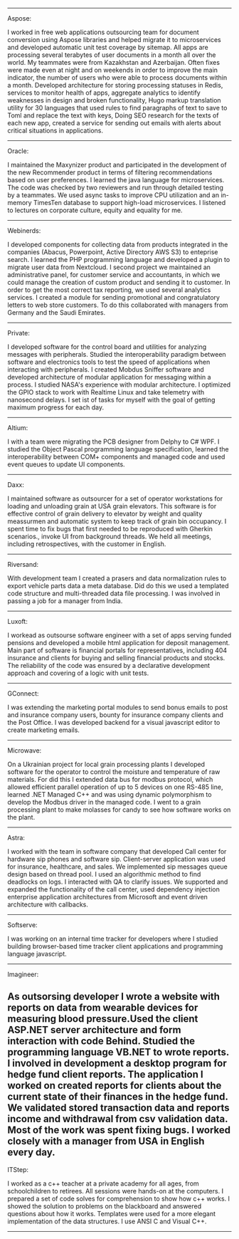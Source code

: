 --------------
Aspose: 

I worked in free web applications outsourcing team for document conversion using Aspose libraries and helped migrate it to microservices and developed automatic unit test coverage by sitemap. All apps are processing several terabytes of user documents in a month all over the world. My teammates were from Kazakhstan and Azerbaijan. Often fixes were made even at night and on weekends in order to improve the main indicator, the number of users who were able to process documents within a month. Developed architecture for storing processing statuses in Redis, services to monitor health of apps, aggregate analytics to identify weaknesses in design and broken functionality, Hugo markup translation utility for 30 languages that used rules to find paragraphs of text to save to Toml and replace the text with keys, Doing SEO research for the texts of each new app, created a service for sending out emails with alerts about critical situations in applications.

--------------

Oracle: 

I maintained the Maxynizer product and participated in the development of the new Recommender product in terms of filtering recommendations based on user preferences. I learned the java language for microservices. The code was checked by two reviewers and run through detailed testing by a teammates. We used async tasks to improve CPU utilization and an in-memory TimesTen database to support high-load microservices. I listened to lectures on corporate culture, equity and equality for me.

--------------

Webinerds: 

I developed components for collecting data from products integrated in the companies (Abacus, Powerpoint, Active Directory AWS S3) to enteprise search. I learned the PHP programming language and developed a plugin to migrate user data from Nextcloud. I second project we maintained an administrative panel, for customer service and accountants, in which we could manage the creation of custom product and sending it to customer. In order to get the most correct tax reporting, we used several analytics services. I created a module for sending promotional and congratulatory letters to web store customers. To do this collaborated with managers from Germany and the Saudi Emirates.

--------------

Private: 

I developed software for the control board and utilities for analyzing messages with peripherals. Studied the interoperability paradigm between software and electronics tools to test the speed of applications when interacting with peripherals. I created Mobdus Sniffer software and developed architecture of modular application for messaging within a process. I studied NASA's experience with modular architecture. I optimized the GPIO stack to work with Realtime Linux and take telemetry with nanosecond delays. I set ist of tasks for myself with the goal of getting maximum progress for each day.

--------------

Altium: 

I with a team were migrating the PCB designer from Delphy to C# WPF. I studied the Object Pascal programming language specification, learned the interoperability between COM+ components and managed code and used event queues to update UI components.

--------------

Daxx: 

I maintained software as outsourcer for a set of operator workstations for loading and unloading grain at USA grain elevators. This software is for effective control of grain delivery to elevator by weight and quality meassurmen and automatic system to keep track of grain bin occupancy. I spent time to fix bugs that first needed to be reproduced with Gherkin scenarios., invoke UI from background threads. We held all meetings, including retrospectives, with the customer in English.

--------------

Riversand: 

With development team I created a prasers and data normalization rules to export vehicle parts data a meta database. Did do this we used a templated code structure and multi-threaded data file processing. I was involved in passing a job for a manager from India.

--------------

Luxoft: 

I workead as outsourse software engineer with a set of apps serving funded pensions and developed a mobile html application for deposit management. Main part of software is financial portals for representatives, including 404 insurance and clients for buying and selling financial products and stocks. The reliability of the code was ensured by a declarative development approach and covering of a logic with unit tests.

--------------

GConnect: 

I was extending the marketing portal modules to send bonus emails to post and insurance company users, bounty for insurance company clients and the Post Office. I was developed backend for a visual javascript editor to create marketing emails.

--------------

Microwave: 

On a Ukrainian project for local grain processing plants I developed software for the operator to control the moisture and temperature of raw materials. For did this I extended data bus for modbus protocol, which allowed efficient parallel operation of up to 5 devices on one RS-485 line, learned .NET Managed C++ and was using dynamic polymorphism to develop the Modbus driver in the managed code. I went to a grain processing plant to make molasses for candy to see how software works on the plant.

--------------

Astra: 

I worked with the team in software company that developed Call center for hardware sip phones and software sip. Client-server application was used for insurance, healthcare, and sales. We implemented sip messages queue design based on thread pool. I used an algorithmic method to find deadlocks on logs. I interacted with QA to clarify issues. We supported and expanded the functionality of the call center, used dependency injection enterprise application architectures from Microsoft and event driven architecture with callbacks.

--------------

Softserve: 

I was working on an internal time tracker for developers where I studied building browser-based time tracker client applications and programming language javascript.

--------------

Imagineer: 

As outsorsing developer I wrote a website with reports on data from wearable devices for measuring blood pressure.Used the client ASP.NET server architecture and form interaction with code Behind. Studied the programming language VB.NET to wrote reports. I involved in development a desktop program for hedge fund client reports. The application I worked on created reports for clients about the current state of their finances in the hedge fund. We validated stored transaction data and reports income and withdrawal from csv validation data. Most of the work was spent fixing bugs. I worked closely with a manager from USA in English every day.
--------------

ITStep: 

I worked as a c++ teacher at a private academy for all ages, from schoolchildren to retirees. All sessions were hands-on at the computers. I prepared a set of code solves for comprehension to show how c++ works. I showed the solution to problems on the blackboard and answered questions about how it works. Templates were used for a more elegant implementation of the data structures. I use ANSI C and Visual C++. 

--------------

